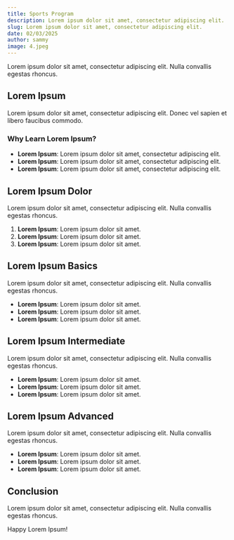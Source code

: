 ```yaml
---
title: Sports Program
description: Lorem ipsum dolor sit amet, consectetur adipiscing elit.
slug: Lorem ipsum dolor sit amet, consectetur adipiscing elit.
date: 02/03/2025
author: sammy
image: 4.jpeg
---
```

Lorem ipsum dolor sit amet, consectetur adipiscing elit. Nulla convallis egestas rhoncus. 

## Lorem Ipsum

Lorem ipsum dolor sit amet, consectetur adipiscing elit. Donec vel sapien et libero faucibus commodo. 

### Why Learn Lorem Ipsum?

- **Lorem Ipsum**: Lorem ipsum dolor sit amet, consectetur adipiscing elit.  
- **Lorem Ipsum**: Lorem ipsum dolor sit amet, consectetur adipiscing elit.  
- **Lorem Ipsum**: Lorem ipsum dolor sit amet, consectetur adipiscing elit.  

## Lorem Ipsum Dolor

Lorem ipsum dolor sit amet, consectetur adipiscing elit. Nulla convallis egestas rhoncus. 

1. **Lorem Ipsum**: Lorem ipsum dolor sit amet.  
2. **Lorem Ipsum**: Lorem ipsum dolor sit amet.  
3. **Lorem Ipsum**: Lorem ipsum dolor sit amet.  

## Lorem Ipsum Basics

Lorem ipsum dolor sit amet, consectetur adipiscing elit. Nulla convallis egestas rhoncus. 

- **Lorem Ipsum**: Lorem ipsum dolor sit amet.  
- **Lorem Ipsum**: Lorem ipsum dolor sit amet.  
- **Lorem Ipsum**: Lorem ipsum dolor sit amet.  

## Lorem Ipsum Intermediate

Lorem ipsum dolor sit amet, consectetur adipiscing elit. Nulla convallis egestas rhoncus. 

- **Lorem Ipsum**: Lorem ipsum dolor sit amet.  
- **Lorem Ipsum**: Lorem ipsum dolor sit amet.  
- **Lorem Ipsum**: Lorem ipsum dolor sit amet.  

## Lorem Ipsum Advanced

Lorem ipsum dolor sit amet, consectetur adipiscing elit. Nulla convallis egestas rhoncus. 

- **Lorem Ipsum**: Lorem ipsum dolor sit amet.  
- **Lorem Ipsum**: Lorem ipsum dolor sit amet.  
- **Lorem Ipsum**: Lorem ipsum dolor sit amet.  

## Conclusion

Lorem ipsum dolor sit amet, consectetur adipiscing elit. Nulla convallis egestas rhoncus. 

Happy Lorem Ipsum!

